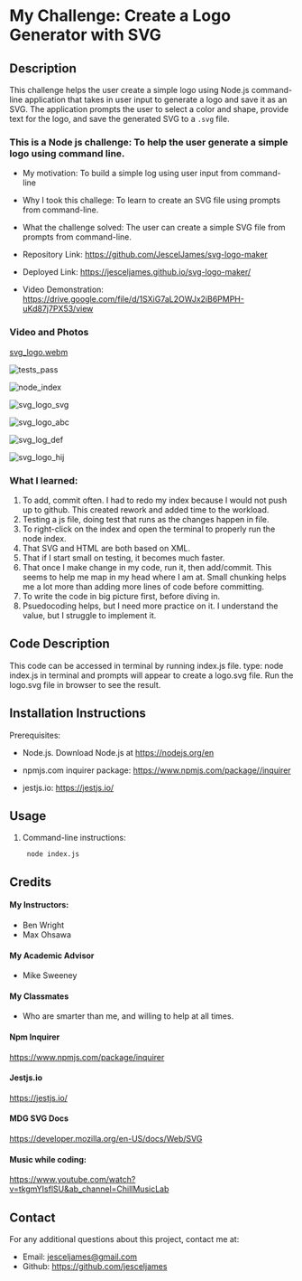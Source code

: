 # My Challenge: Create a Logo Generator with SVG

## Description
This challenge helps the user create a simple logo using Node.js command-line application that takes in user input to generate a logo and save it as an SVG. The application prompts the user to select a color and shape, provide text for the logo, and save the generated SVG to a `.svg` file.


### This is a Node js challenge: To help the user generate a simple logo using command line. 

- My motivation:  To build a simple log using user input from command-line
- Why I took this challege: To learn to create an SVG file using prompts from command-line.
- What the challenge solved:  The user can create a simple SVG file from prompts from command-line. 

- Repository Link: https://github.com/JescelJames/svg-logo-maker

- Deployed Link: https://jesceljames.github.io/svg-logo-maker/

- Video Demonstration: https://drive.google.com/file/d/1SXiG7aL2OWJx2iB6PMPH-uKd87j7PX53/view

### Video and Photos
[svg_logo.webm](https://github.com/JescelJames/svg-logo-maker/assets/105643185/8a1e60ba-76b7-43f7-b263-834738c56830)


![tests_pass](https://github.com/JescelJames/svg-logo-maker/assets/105643185/41a83121-3fc6-4421-9906-a9c5dd57d311)

![node_index](https://github.com/JescelJames/svg-logo-maker/assets/105643185/fcf8cdc6-e0ee-491b-8eb5-97e9a645f73d)

![svg_logo_svg](https://github.com/JescelJames/svg-logo-maker/assets/105643185/9ea85753-266d-43c7-abd0-a1acf7ab3613)

![svg_logo_abc](https://github.com/JescelJames/svg-logo-maker/assets/105643185/974d5105-1357-463a-8d44-01e55f76569a)

![svg_log_def](https://github.com/JescelJames/svg-logo-maker/assets/105643185/1342ab8d-acf9-41f0-9fb4-65fa2eae1e44)

![svg_logo_hij](https://github.com/JescelJames/svg-logo-maker/assets/105643185/1209f572-0978-4c28-872b-e3224b55b27d)





### What I learned:  

1. To add, commit often. I had to redo my index because I would not push up to github. This created rework and added time to the workload.
2. Testing a js file, doing test that runs as the changes happen in file.
3. To right-click on the index and open the terminal to properly run the node index.
4. That SVG and HTML are both based on XML.
5. That if I start small on testing, it becomes much faster.
6. That once I make change in my code, run it, then add/commit.  This seems to help me map in my head where I am at. Small chunking helps me a lot more than adding more lines of code before committing.
7. To write the code in big picture first, before diving in.
8. Psuedocoding helps, but I need more practice on it.  I understand the value, but I struggle to implement it.

## Code Description
This code can be accessed in terminal by running index.js file. type: node index.js in terminal and prompts will appear to create a logo.svg file.  Run the logo.svg file in browser to see the result.


## Installation Instructions

Prerequisites:  
 - Node.js. Download Node.js at https://nodejs.org/en

 - npmjs.com inquirer package:  https://www.npmjs.com/package//inquirer

 - jestjs.io:  https://jestjs.io/

 ## Usage
1. Command-line instructions:

        node index.js


## Credits

#### My Instructors:
- Ben Wright 
- Max Ohsawa 

#### My Academic Advisor
- Mike Sweeney

#### My Classmates
- Who are smarter than me, and willing to help at all times.

#### Npm Inquirer
https://www.npmjs.com/package/inquirer

#### Jestjs.io
https://jestjs.io/

#### MDG SVG Docs

https://developer.mozilla.org/en-US/docs/Web/SVG


#### Music while coding:
https://www.youtube.com/watch?v=tkgmYIsflSU&ab_channel=ChillMusicLab


## Contact
For any additional questions about this project, contact me at:
- Email: jesceljames@gmail.com
- Github: https://github.com/jesceljames
